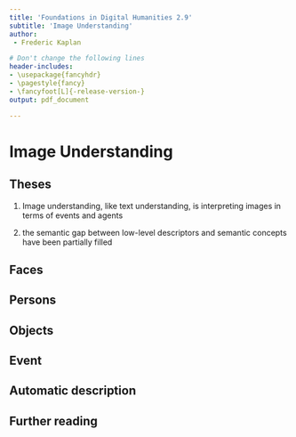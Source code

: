 ```yaml
---
title: 'Foundations in Digital Humanities 2.9'
subtitle: 'Image Understanding'
author:
 - Frederic Kaplan

# Don't change the following lines
header-includes:
- \usepackage{fancyhdr}
- \pagestyle{fancy}
- \fancyfoot[L]{-release-version-}
output: pdf_document

---
```


# Image Understanding

## Theses

1) Image understanding, like text understanding, is interpreting images in terms of events and agents

2) the semantic gap between low-level descriptors and semantic concepts have been partially filled

## Faces

## Persons

## Objects

## Event

## Automatic description



## Further reading



